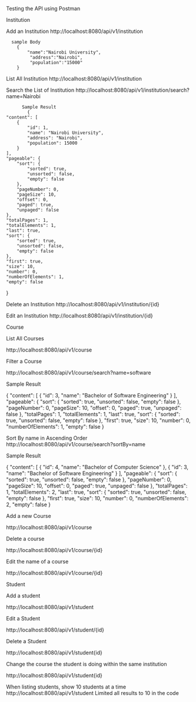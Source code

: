 Testing the API using Postman

  Institution
  
  Add an Institution
    http://localhost:8080/api/v1/institution
    
      sample Body
        {
            "name":"Nairobi University",
             "address":"Nairobi",
             "population":"15000"
        }
  List All Institution
        http://localhost:8080/api/v1/institution
        
  Search the List of Institution
        http://localhost:8080/api/v1/institution/search?name=Nairobi
        
          Sample Result
            {
    "content": [
        {
            "id": 1,
            "name": "Nairobi University",
            "address": "Nairobi",
            "population": 15000
        }
    ],
    "pageable": {
        "sort": {
            "sorted": true,
            "unsorted": false,
            "empty": false
        },
        "pageNumber": 0,
        "pageSize": 10,
        "offset": 0,
        "paged": true,
        "unpaged": false
    },
    "totalPages": 1,
    "totalElements": 1,
    "last": true,
    "sort": {
        "sorted": true,
        "unsorted": false,
        "empty": false
    },
    "first": true,
    "size": 10,
    "number": 0,
    "numberOfElements": 1,
    "empty": false
}

  Delete an Institution
  http://localhost:8080/api/v1/institution/{id}
  
  Edit an Institution
    http://localhost:8080/api/v1/institution/{id}
        
Course

List All Courses

http://localhost:8080/api/v1/course

Filter a Course

http://localhost:8080/api/v1/course/search?name=software

Sample Result

  {
    "content": [
        {
            "id": 3,
            "name": "Bachelor of Software Engineering"
        }
    ],
    "pageable": {
        "sort": {
            "sorted": true,
            "unsorted": false,
            "empty": false
        },
        "pageNumber": 0,
        "pageSize": 10,
        "offset": 0,
        "paged": true,
        "unpaged": false
    },
    "totalPages": 1,
    "totalElements": 1,
    "last": true,
    "sort": {
        "sorted": true,
        "unsorted": false,
        "empty": false
    },
    "first": true,
    "size": 10,
    "number": 0,
    "numberOfElements": 1,
    "empty": false
}

Sort By name in Ascending Order
  http://localhost:8080/api/v1/course/search?sortBy=name
  
  Sample Result
  
  {
    "content": [
        {
            "id": 4,
            "name": "Bachelor of Computer Science"
        },
        {
            "id": 3,
            "name": "Bachelor of Software Engineering"
        }
    ],
    "pageable": {
        "sort": {
            "sorted": true,
            "unsorted": false,
            "empty": false
        },
        "pageNumber": 0,
        "pageSize": 10,
        "offset": 0,
        "paged": true,
        "unpaged": false
    },
    "totalPages": 1,
    "totalElements": 2,
    "last": true,
    "sort": {
        "sorted": true,
        "unsorted": false,
        "empty": false
    },
    "first": true,
    "size": 10,
    "number": 0,
    "numberOfElements": 2,
    "empty": false
}

Add a new Course

http://localhost:8080/api/v1/course

Delete a course

http://localhost:8080/api/v1/course/{id}

Edit the name of a course

http://localhost:8080/api/v1/course/{id}

Student

Add a student

http://localhost:8080/api/v1/student

Edit a Student

http://localhost:8080/api/v1/student/{id}

Delete a Student

http://localhost:8080/api/v1/student{id}

Change the course the student is doing within the same institution

http://localhost:8080/api/v1/student{id}

When listing students, show 10 students at a time
http://localhost:8080/api/v1/student
  Limited all results to 10 in the code
